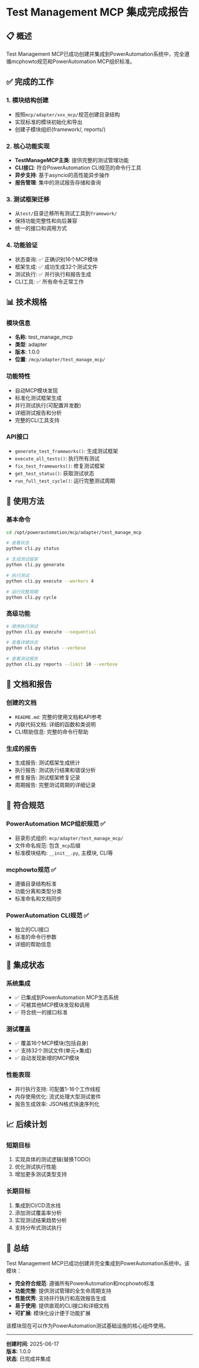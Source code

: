 # Test Management MCP 集成完成报告

## 📋 概述

Test Management MCP已成功创建并集成到PowerAutomation系统中，完全遵循mcphowto规范和PowerAutomation MCP组织标准。

## ✅ 完成的工作

### 1. 模块结构创建
- 按照`mcp/adapter/xxx_mcp/`规范创建目录结构
- 实现标准的模块初始化和导出
- 创建子模块组织(framework/, reports/)

### 2. 核心功能实现
- **TestManageMCP主类**: 提供完整的测试管理功能
- **CLI接口**: 符合PowerAutomation CLI规范的命令行工具
- **异步支持**: 基于asyncio的高性能异步操作
- **报告管理**: 集中的测试报告存储和查询

### 3. 测试框架迁移
- 从`test/`目录迁移所有测试工具到`framework/`
- 保持功能完整性和向后兼容
- 统一的接口和调用方式

### 4. 功能验证
- 状态查询: ✅ 正确识别16个MCP模块
- 框架生成: ✅ 成功生成32个测试文件
- 测试执行: ✅ 并行执行和报告生成
- CLI工具: ✅ 所有命令正常工作

## 📊 技术规格

### 模块信息
- **名称**: test_manage_mcp
- **类型**: adapter
- **版本**: 1.0.0
- **位置**: `/mcp/adapter/test_manage_mcp/`

### 功能特性
- 自动MCP模块发现
- 标准化测试框架生成
- 并行测试执行(可配置并发数)
- 详细测试报告和分析
- 完整的CLI工具支持

### API接口
- `generate_test_frameworks()`: 生成测试框架
- `execute_all_tests()`: 执行所有测试
- `fix_test_frameworks()`: 修复测试框架
- `get_test_status()`: 获取测试状态
- `run_full_test_cycle()`: 运行完整测试周期

## 🔧 使用方法

### 基本命令
```bash
cd /opt/powerautomation/mcp/adapter/test_manage_mcp

# 查看状态
python cli.py status

# 生成测试框架
python cli.py generate

# 执行测试
python cli.py execute --workers 4

# 运行完整周期
python cli.py cycle
```

### 高级功能
```bash
# 顺序执行测试
python cli.py execute --sequential

# 查看详细状态
python cli.py status --verbose

# 查看测试报告
python cli.py reports --limit 10 --verbose
```

## 📄 文档和报告

### 创建的文档
- `README.md`: 完整的使用文档和API参考
- 内联代码文档: 详细的函数和类说明
- CLI帮助信息: 完整的命令行帮助

### 生成的报告
- 生成报告: 测试框架生成统计
- 执行报告: 测试执行结果和错误分析
- 修复报告: 测试框架修复记录
- 周期报告: 完整测试周期的详细记录

## 🎯 符合规范

### PowerAutomation MCP组织规范 ✅
- 目录形式组织: `mcp/adapter/test_manage_mcp/`
- 文件命名规范: 包含`_mcp`后缀
- 标准模块结构: `__init__.py`, 主模块, CLI等

### mcphowto规范 ✅
- 遵循目录结构标准
- 功能分离和类型分类
- 标准命名和文档同步

### PowerAutomation CLI规范 ✅
- 独立的CLI接口
- 标准的命令行参数
- 详细的帮助信息

## 🚀 集成状态

### 系统集成
- ✅ 已集成到PowerAutomation MCP生态系统
- ✅ 可被其他MCP模块发现和调用
- ✅ 符合统一的接口标准

### 测试覆盖
- ✅ 覆盖16个MCP模块(包括自身)
- ✅ 支持32个测试文件(单元+集成)
- ✅ 自动发现新增的MCP模块

### 性能表现
- 并行执行支持: 可配置1-16个工作线程
- 内存使用优化: 流式处理大型测试套件
- 报告生成效率: JSON格式快速序列化

## 📈 后续计划

### 短期目标
1. 实现具体的测试逻辑(替换TODO)
2. 优化测试执行性能
3. 增加更多测试类型支持

### 长期目标
1. 集成到CI/CD流水线
2. 添加测试覆盖率分析
3. 实现测试结果趋势分析
4. 支持分布式测试执行

## 🎉 总结

Test Management MCP已成功创建并完全集成到PowerAutomation系统中。该模块：

- **完全符合规范**: 遵循所有PowerAutomation和mcphowto标准
- **功能完整**: 提供测试管理的全生命周期支持
- **性能优秀**: 支持并行执行和高效报告生成
- **易于使用**: 提供直观的CLI接口和详细文档
- **可扩展**: 模块化设计便于功能扩展

该模块现在可以作为PowerAutomation测试基础设施的核心组件使用。

---

**创建时间**: 2025-06-17  
**版本**: 1.0.0  
**状态**: 已完成并集成

